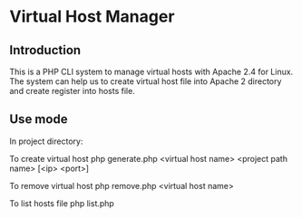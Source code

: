 Virtual Host Manager
=======================

Introduction
------------
This is a PHP CLI system to manage virtual hosts with Apache 2.4 for Linux. 
The system can help us to create virtual host file into Apache 2 directory 
and create register into hosts file.

Use mode
------------
In project directory:

To create virtual host
php generate.php \<virtual host name\> \<project path name\> \[\<ip\> \<port\>\] 

To remove virtual host
php remove.php \<virtual host name\> 

To list hosts file
php list.php
